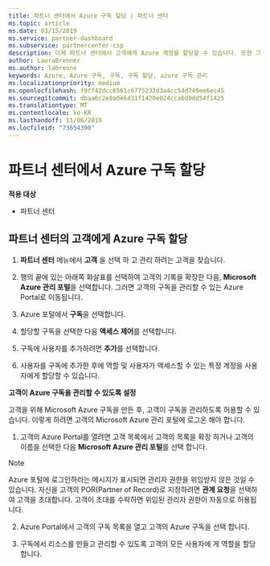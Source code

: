 ```yaml
---
title: 파트너 센터에서 Azure 구독 할당 | 파트너 센터
ms.topic: article
ms.date: 03/15/2019
ms.service: partner-dashboard
ms.subservice: partnercenter-csp
description: 이제 파트너 센터에서 고객에게 Azure 계정을 할당할 수 있습니다. 또한 그들 스스로 구독을 관리하도록 할 수도 있습니다.
author: LauraBrenner
ms.author: labrenne
keywords: Azure, Azure 구독, 구독, 구독 할당, azure 구독 관리
ms.localizationpriority: medium
ms.openlocfilehash: f9ff42dcc6561c6775232d3a4cc54d749ee6ec45
ms.sourcegitcommit: dbaa6c2e8a0e6431f1420e024cca6d0dd54f1425
ms.translationtype: MT
ms.contentlocale: ko-KR
ms.lasthandoff: 11/06/2019
ms.locfileid: "73654390"
---
```

# <a name="assign-azure-subscriptions-in-partner-center"></a>파트너 센터에서 Azure 구독 할당

**적용 대상**

-  파트너 센터
 
## <a name="assign-azure-subcriptions-to-your-customers-in-partner-center"></a>파트너 센터의 고객에게 Azure 구독 할당

1. **파트너 센터** 메뉴에서 **고객** 을 선택 하 고 관리 하려는 고객을 찾습니다.

2.  행의 끝에 있는 아래쪽 화살표를 선택하여 고객의 기록을 확장한 다음, **Microsoft Azure 관리 포털**을 선택합니다. 그러면 고객의 구독을 관리할 수 있는 Azure Portal로 이동됩니다. 

4. Azure 포털에서 **구독**을 선택합니다.

5. 할당할 구독을 선택한 다음 **액세스 제어**를 선택합니다.

6. 구독에 사용자를 추가하려면 **추가**를 선택합니다. 

7. 사용자를 구독에 추가한 후에 역할 및 사용자가 액세스할 수 있는 특정 계정을 사용자에게 할당할 수 있습니다. 

**고객이 Azure 구독을 관리할 수 있도록 설정**

고객을 위해 Microsoft Azure 구독을 만든 후, 고객이 구독을 관리하도록 허용할 수 있습니다. 이렇게 하려면 고객의 Microsoft Azure 관리 포털에 로그온 해야 합니다. 

1.  고객의 Azure Portal를 열려면 고객 목록에서 고객의 목록을 확장 하거나 고객의 이름을 선택한 다음 **Microsoft Azure 관리 포털**를 선택 합니다.
    
> [!NOTE]  
> Azure 포털에 로그인하라는 메시지가 표시되면 관리자 권한을 위임받지 않은 것일 수 있습니다. 자신을 고객의 POR(Partner of Record)로 지정하려면 **관계 요청**을 선택하여 고객을 초대합니다. 고객이 초대를 수락하면 위임된 관리자 권한이 자동으로 허용됩니다. 

2.  Azure Portal에서 고객의 구독 목록을 열고 고객의 Azure 구독을 선택 합니다.

3.  구독에서 리소스를 만들고 관리할 수 있도록 고객의 모든 사용자에 게 역할을 할당 합니다.


